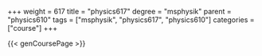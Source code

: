 +++
weight = 617
title = "physics617"
degree = "msphysik"
parent = "physics610"
tags = ["msphysik", "physics617", "physics610"]
categories = ["course"]
+++

{{< genCoursePage >}}
